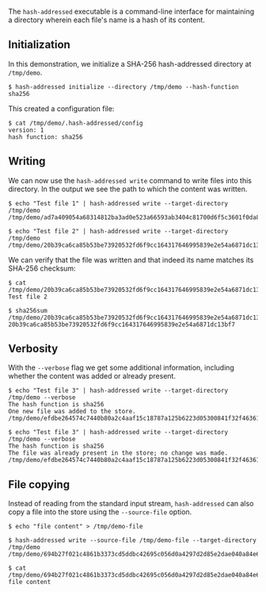 The `hash-addressed` executable is a command-line interface for maintaining a
directory wherein each file's name is a hash of its content.


Initialization
-------------------------------------------------------------------------

In this demonstration, we initialize a SHA-256 hash-addressed directory at
`/tmp/demo`.

```
$ hash-addressed initialize --directory /tmp/demo --hash-function sha256
```

This created a configuration file:

```
$ cat /tmp/demo/.hash-addressed/config
version: 1
hash function: sha256
```


Writing
-------------------------------------------------------------------------

We can now use the `hash-addressed write` command to write files into this
directory. In the output we see the path to which the content was written.

```
$ echo "Test file 1" | hash-addressed write --target-directory /tmp/demo
/tmp/demo/ad7a409054a68314812ba3ad0e523a66593ab3404c81700d6f5c3601f0da830e
```

```
$ echo "Test file 2" | hash-addressed write --target-directory /tmp/demo
/tmp/demo/20b39ca6ca85b53be73920532fd6f9cc164317646995839e2e54a6871dc13bf7
```

We can verify that the file was written and that indeed its name matches its
SHA-256 checksum:

```
$ cat /tmp/demo/20b39ca6ca85b53be73920532fd6f9cc164317646995839e2e54a6871dc13bf7
Test file 2
```

```
$ sha256sum /tmp/demo/20b39ca6ca85b53be73920532fd6f9cc164317646995839e2e54a6871dc13bf7
20b39ca6ca85b53be73920532fd6f9cc164317646995839e2e54a6871dc13bf7
```


Verbosity
-------------------------------------------------------------------------

With the `--verbose` flag we get some additional information, including whether
the content was added or already present.

```
$ echo "Test file 3" | hash-addressed write --target-directory /tmp/demo --verbose
The hash function is sha256
One new file was added to the store.
/tmp/demo/efdbe264574c7440b80a2c4aaf15c18787a125b6223d05300841f32f46361e7f
```

```
$ echo "Test file 3" | hash-addressed write --target-directory /tmp/demo --verbose
The hash function is sha256
The file was already present in the store; no change was made.
/tmp/demo/efdbe264574c7440b80a2c4aaf15c18787a125b6223d05300841f32f46361e7f
```


File copying
-------------------------------------------------------------------------

Instead of reading from the standard input stream, `hash-addressed` can also
copy a file into the store using the `--source-file` option.

```
$ echo "file content" > /tmp/demo-file
```

```
$ hash-addressed write --source-file /tmp/demo-file --target-directory /tmp/demo
/tmp/demo/694b27f021c4861b3373cd5ddbc42695c056d0a4297d2d85e2dae040a84e61df
```

```
$ cat /tmp/demo/694b27f021c4861b3373cd5ddbc42695c056d0a4297d2d85e2dae040a84e61df
file content
```
